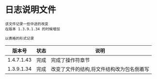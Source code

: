 # 日志说明文件

```text
该文件记录一些中途的改变
在版本 1.3.9.1.34 的时候增加

以表格的形式记录
```

| 版本号 | 状态 | 说明 |
|---|---|---|
| 1.4.7.1.43 | 完成 | 完成了操作符章节 |
| 1.3.9.1.34 | 完成 | 改变了文件的结构,将文件结构改为包名倒着写 |